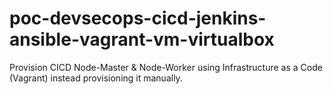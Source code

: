 # poc-devsecops-cicd-jenkins-ansible-vagrant-vm-virtualbox
Provision CICD Node-Master &amp; Node-Worker using Infrastructure as a Code (Vagrant) instead provisioning it manually.

